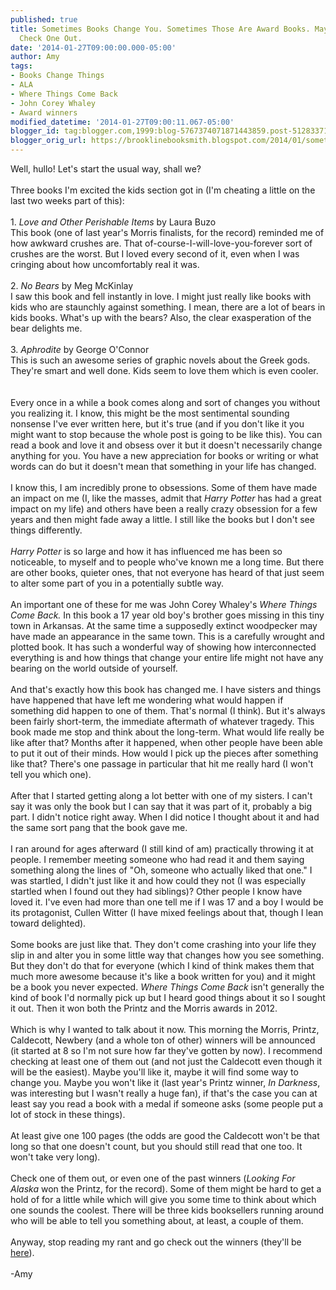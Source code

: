 ```yaml
---
published: true
title: Sometimes Books Change You. Sometimes Those Are Award Books. Maybe You Should
  Check One Out.
date: '2014-01-27T09:00:00.000-05:00'
author: Amy
tags:
- Books Change Things
- ALA
- Where Things Come Back
- John Corey Whaley
- Award winners
modified_datetime: '2014-01-27T09:00:11.067-05:00'
blogger_id: tag:blogger.com,1999:blog-5767374071871443859.post-5128337167437592424
blogger_orig_url: https://brooklinebooksmith.blogspot.com/2014/01/sometimes-books-change-you-sometimes.html
---
```


Well, hullo! Let's start the usual way, shall we?<br /><br />Three books I'm excited the kids section got in (I'm cheating a little on the last two weeks part of this):<br /><br />1. <i>Love and Other Perishable Items</i> by Laura Buzo<br />This book (one of last year's Morris finalists, for the record) reminded me of how awkward crushes are. That of-course-I-will-love-you-forever sort of crushes are the worst. But I loved every second of it, even when I was cringing about how uncomfortably real it was.<br /><br />2. <i>No Bears</i> by Meg McKinlay<br />I saw this book and fell instantly in love. I might just really like books with kids who are staunchly against something. I mean, there are a lot of bears in kids books. What's up with the bears? Also, the clear exasperation of the bear delights me.<br /><br />3. <i>Aphrodite</i> by George O'Connor<br />This is such an awesome series of graphic novels about the Greek gods. They're smart and well done. Kids seem to love them which is even cooler.<br /><br /><br />Every once in a while a book comes along and sort of changes you without you realizing it. I know, this might be the most sentimental sounding nonsense I've ever written here, but it's true (and if you don't like it you might want to stop because the whole post is going to be like this). You can read a book and love it and obsess over it but it doesn't necessarily change anything for you. You have a new appreciation for books or writing or what words can do but it doesn't mean that something in your life has changed.<br /><br />I know this, I am incredibly prone to obsessions. Some of them have made an impact on me (I, like the masses, admit that<i> Harry Potter</i> has had a great impact on my life) and others have been a really crazy obsession for a few years and then might fade away a little. I still like the books but I don't see things differently.<br /><br /><i>Harry Potter </i>is so large and how it has influenced me has been so noticeable, to myself and to people who've known me a long time. But there are other books, quieter ones, that not everyone has heard of that just seem to alter some part of you in a potentially subtle way.<br /><br />An important one of these for me was John Corey Whaley's <i>Where Things Come Back. </i>In this book a 17 year old boy's brother goes missing in this tiny town in Arkansas. At the same time a supposedly extinct woodpecker may have made an appearance in the same town. This is a carefully wrought and plotted book. It has such a wonderful way of showing how interconnected everything is and how things that change your entire life might not have any bearing on the world outside of yourself.<br /><br />And that's exactly how this book has changed me. I have sisters and things have happened that have left me wondering what would happen if something did happen to one of them. That's normal (I think). But it's always been fairly short-term, the immediate aftermath of whatever tragedy. This book made me stop and think about the long-term. What would life really be like after that? Months after it happened, when other people have been able to put it out of their minds. How would I pick up the pieces after something like that? There's one passage in particular that hit me really hard (I won't tell you which one).<br /><br />After that I started getting along a lot better with one of my sisters. I can't say it was only the book but I can say that it was part of it, probably a big part. I didn't notice right away. When I did notice I thought about it and had the same sort pang that the book gave me.<br /><br />I ran around for ages afterward (I still kind of am) practically throwing it at people. I remember meeting someone who had read it and them saying something along the lines of "Oh, someone who actually liked that one." I was startled, I didn't just like it and how could they not (I was especially startled when I found out they had siblings)? Other people I know have loved it. I've even had more than one tell me if I was 17 and a boy I would be its protagonist, Cullen Witter (I have mixed feelings about that, though I lean toward delighted).<br /><br />Some books are just like that. They don't come crashing into your life they slip in and alter you in some little way that changes how you see something. But they don't do that for everyone (which I kind of think makes them that much more awesome because it's like a book written for you) and it might be a book you never expected. <i>Where Things Come Back </i>isn't generally the kind of book I'd normally pick up but I heard good things about it so I sought it out. Then it won both the Printz and the Morris awards in 2012.<br /><br />Which is why I wanted to talk about it now. This morning the Morris, Printz, Caldecott, Newbery (and a whole ton of other) winners will be announced (it started at 8 so I'm not sure how far they've gotten by now). I recommend checking at least one of them out (and not just the Caldecott even though it will be the easiest). Maybe you'll like it, maybe it will find some way to change you. Maybe you won't like it (last year's Printz winner, <i>In Darkness</i>, was interesting but I wasn't really a huge fan), if that's the case you can at least say you read a book with a medal if someone asks (some people put a lot of stock in these things).<br /><br />At least give one 100 pages (the odds are good the Caldecott won't be that long so that one doesn't count, but you should still read that one too. It won't take very long).<br /><br />Check one of them out, or even one of the past winners (<i>Looking For Alaska</i> won the Printz, for the record). Some of them might be hard to get a hold of for a little while which will give you some time to think about which one sounds the coolest. There will be three kids booksellers running around who will be able to tell you something about, at least, a couple of them.<br /><br />Anyway, stop reading my rant and go check out the winners (they'll be <a href="https://www.ala.org/">here</a>).<br /><br />-Amy